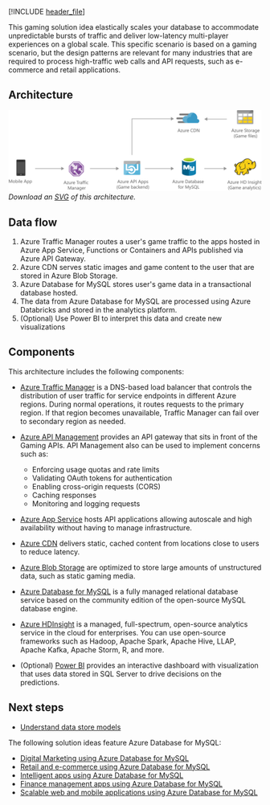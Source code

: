 [!INCLUDE [header_file](../../../includes/sol-idea-header.md)]

This gaming solution idea elastically scales your database to accommodate unpredictable bursts of traffic and deliver low-latency multi-player experiences on a global scale. This specific scenario is based on a gaming scenario, but the design patterns are relevant for many industries that are required to process high-traffic web calls and API requests, such as e-commerce and retail applications.

## Architecture

![Architecture Diagram](../media/gaming-using-azure-database-for-mysql.png)
*Download an [SVG](../media/gaming-using-azure-database-for-mysql.svg) of this architecture.*

## Data flow
1. Azure Traffic Manager routes a user's game traffic to the apps hosted in Azure App Service, Functions or Containers and APIs published via Azure API Gateway. 
2. Azure CDN serves static images and game content to the user that are stored in Azure Blob Storage.
3. Azure Database for MySQL stores user's game  data in a transactional database hosted.
4. The data from Azure Database for MySQL are processed using Azure Databricks and stored in the analytics platform.
5. (Optional) Use Power BI to interpret this data and create new visualizations

## Components

This architecture includes the following components:

- [Azure Traffic Manager](/azure/traffic-manager/) is a DNS-based load balancer that controls the distribution of user traffic for service endpoints in different Azure regions. During normal operations, it routes requests to the primary region. If that region becomes unavailable, Traffic Manager can fail over to secondary region as needed.

- [Azure API Management](https://azure.microsoft.com/services/api-management/) provides an API gateway that sits in front of the Gaming APIs. API Management also can be used to implement concerns such as:
    - Enforcing usage quotas and rate limits
    - Validating OAuth tokens for authentication
    - Enabling cross-origin requests (CORS)
    - Caching responses
    - Monitoring and logging requests

- [Azure App Service](/azure/app-service-web/app-service-web-overview) hosts API applications allowing autoscale and high availability without having to manage infrastructure.

- [Azure CDN](https://azure.microsoft.com/services/cdn/) delivers static, cached content from locations close to users to reduce latency.

- [Azure Blob Storage](https://azure.microsoft.com/services/storage/) are optimized to store large amounts of unstructured data, such as static gaming media.

- [Azure Database for MySQL](/azure/mysql/overview) is a fully managed relational database service based on the community edition of the open-source MySQL database engine.

- [Azure HDInsight](/azure/hdinsight/hdinsight-overview) is a managed, full-spectrum, open-source analytics service in the cloud for enterprises. You can use open-source frameworks such as Hadoop, Apache Spark, Apache Hive, LLAP, Apache Kafka, Apache Storm, R, and more.

- (Optional) [Power BI](https://powerbi.microsoft.com/) provides an interactive dashboard with visualization that uses data stored in SQL Server to drive decisions on the predictions.


## Next steps

- [Understand data store models](../../guide/technology-choices/data-store-overview.md)

The following solution ideas feature Azure Database for MySQL:

* [Digital Marketing using Azure Database for MySQL](./digital-marketing-using-azure-database-for-mysql.yml)
* [Retail and e-commerce using Azure Database for MySQL](./retail-and-ecommerce-using-azure-database-for-mysql.yml)
* [Intelligent apps using Azure Database for MySQL](./intelligent-apps-using-azure-database-for-mysql.yml)
* [Finance management apps using Azure Database for MySQL](./finance-management-apps-using-azure-database-for-mysql.yml)
* [Scalable web and mobile applications using Azure Database for MySQL](./scalable-web-and-mobile-applications-using-azure-database-for-mysql.yml)